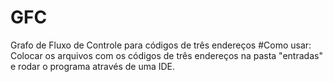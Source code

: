 # GFC
Grafo de Fluxo de Controle para códigos de três endereços
#Como usar: 
Colocar os arquivos com os códigos de três endereços na pasta "entradas" e rodar o programa através de uma IDE.
